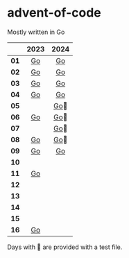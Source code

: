 # advent-of-code

Mostly written in Go

|        | 2023 | 2024 |
|------  |:----:|:----:|
| **01** | [Go](./go/2023/01/day01.go) | [Go](./go/2024/01/day01.go) |
| **02** | [Go](./go/2023/02/day02.go) | [Go](./go/2024/02/day02.go) |
| **03** | [Go](./go/2023/03/day03.go) | [Go](./go/2024/03/day03.go) |
| **04** | [Go](./go/2023/04/day04.go)| [Go](./go/2024/04/day04.go) |
| **05** | |[Go](./go/2024/05/day05.go)🧪 |
| **06** | [Go](./go/2023/06/day06.go)| [Go](./go/2024/06/day06.go)🧪 |
| **07** | | [Go](./go/2024/07/day07go)🧪 |
| **08** | [Go](./go/2023/08/day08.go)| [Go](./go/2024/08/day08go)🧪 |
| **09** | [Go](./go/2023/09/day09.go)| [Go](./go/2024/09/day09go)|
| **10** | | |
| **11** | [Go](./go/2023/11/day01.go)| |
| **12** | | |
| **13** | | |
| **14** | | |
| **15** | | |
| **16** | [Go](./go/2023/16/day16.go) | |

Days with 🧪 are provided with a test file.
